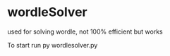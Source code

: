 # wordleSolver
used for solving wordle, not 100% efficient but works

To start run py wordlesolver.py
